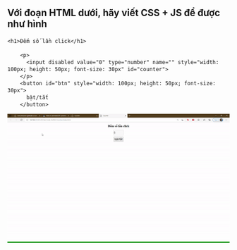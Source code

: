 ## Với đoạn HTML dưới, hãy viết CSS + JS để được như hình

```
<h1>Đếm số lần click</h1>

    <p>
      <input disabled value="0" type="number" name="" style="width: 100px; height: 50px; font-size: 30px" id="counter">
    </p>
    <button id="btn" style="width: 100px; height: 50px; font-size: 30px">
      bật/tắt
    </button>
```

![Page](Counter.gif)
